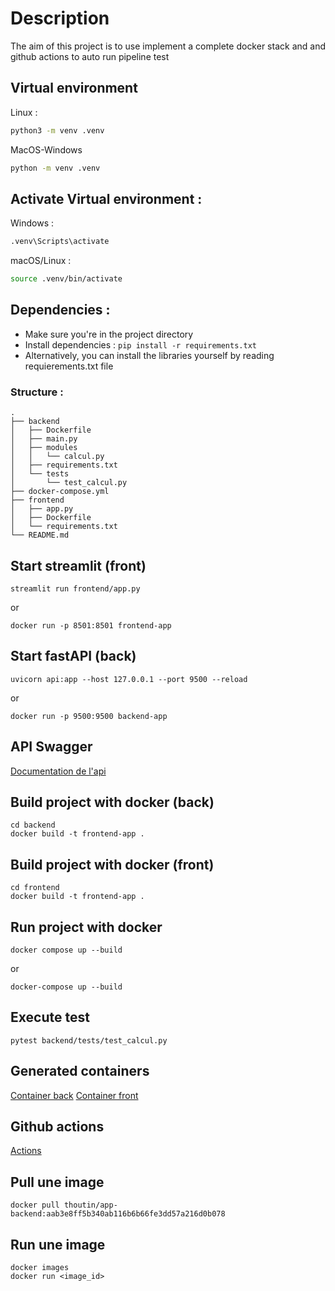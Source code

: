 # Description
The aim of this project is to use implement a complete docker stack and and github actions to auto run pipeline test

## Virtual environment

Linux :
```bash
python3 -m venv .venv
```

MacOS-Windows
```bash
python -m venv .venv
```

## Activate Virtual environment :
Windows : 
```bash
.venv\Scripts\activate
```

macOS/Linux : 
```bash
source .venv/bin/activate
```

## Dependencies :

* Make sure you're in the project directory
* Install dependencies : `pip install -r requirements.txt`
* Alternatively, you can install the libraries yourself by reading requierements.txt file

### Structure : 
```
.
├── backend
│   ├── Dockerfile
│   ├── main.py
│   ├── modules
│   │   └── calcul.py
│   ├── requirements.txt
│   └── tests
│       └── test_calcul.py
├── docker-compose.yml
├── frontend
│   ├── app.py
│   ├── Dockerfile
│   └── requirements.txt
└── README.md
```

## Start streamlit (front)
```batch 
streamlit run frontend/app.py
```

or 

```batch 
docker run -p 8501:8501 frontend-app
```


## Start fastAPI (back)
```batch 
uvicorn api:app --host 127.0.0.1 --port 9500 --reload
```
or
```batch 
docker run -p 9500:9500 backend-app
```

## API Swagger
[Documentation de l'api](http://127.0.0.1:9500/docs)


## Build project with docker (back)
```batch
cd backend
docker build -t frontend-app .
```

## Build project with docker (front)
```batch
cd frontend
docker build -t frontend-app .
```

## Run project with docker
```batch
docker compose up --build
```

or 

```batch
docker-compose up --build
```

## Execute test
```batch 
pytest backend/tests/test_calcul.py
```

## Generated containers
[Container back](https://hub.docker.com/repository/docker/thoutin/app-backend/general )
[Container front](https://hub.docker.com/repository/docker/thoutin/app-frontend/general)

## Github actions
[Actions](https://github.com/ThomasHtn/app-docker/actions)


## Pull une image
```batch 
docker pull thoutin/app-backend:aab3e8ff5b340ab116b6b66fe3dd57a216d0b078
```

## Run une image 
```batch
docker images 
docker run <image_id>
```


